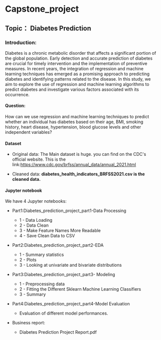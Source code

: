 # Capstone_project
## Topic： Diabetes Prediction

### Introduction:

Diabetes is a chronic metabolic disorder that affects a significant portion of the global population. Early detection and accurate prediction of diabetes are crucial for timely intervention and the implementation of preventive measures. In recent years, the integration of regression and machine learning techniques has emerged as a promising approach to predicting diabetes and identifying patterns related to the disease. In this study, we aim to explore the use of regression and machine learning algorithms to predict diabetes and investigate various factors associated with its occurrence.

#### Question:
How can we use regression and machine learning techniques to predict whether an individual has diabetes based on their age, BMI, smoking history, heart disease, hypertension, blood glucose levels and other independent variables?

#### Dataset

- Original data:
The Main dataset is huge. you can find on the CDC's official website. This is the link:https://www.cdc.gov/brfss/annual_data/annual_2021.html

- Cleaned data:
**diabetes_health_indicators_BRFSS2021.csv is the cleaned data.**

#### Jupyter notebook

We have 4 Jupyter notebooks:

- Part1:Diabetes_prediction_project_part1-Data Processing
     - 1 - Data Loading
     - 2 - Data Clean
     - 3 - Make Feature Names More Readable
     - 4 - Save Clean Data to CSV

- Part2:Diabetes_prediction_project_part2-EDA
     - 1 - Summary statistics
     - 2 - Plots
     - 3 - Looking at univariate and bivariate distributions
     
- Part3:Diabetes_prediction_project_part3- Modeling
     - 1 - Preprocessing data
     - 2 - Fitting the Different Sklearn Machine Learning Classifiers
     - 3 - Summary

- Part4:Diabetes_prediction_project_part4-Model Evaluation
     - Evaluation of different model performances.
- Business report:
  - Diabetes Prediction Project Report.pdf
